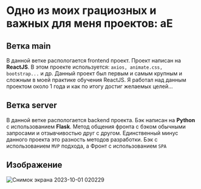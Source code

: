 # Одно из моих грациозных и важных для меня проектов: **aE**
## Ветка main 
  В данной ветке распологается frontend проект. Проект написан на **ReactJS**. В этом проекте используется: `axios, animate.css, bootstrap...` и др.
  Данный проект был первым и самым крупным и сложным в моей практике обучения ReactJS. Я работал над данным проектом около 1 года и как по итогу достиг желаемых целей...
## Ветка server 
  В данной ветке распологается backend проекта. Бэк написан на **Python** с использованием **Flask**. Метод общения фронта с бэком обычными запросами и отзывчивостью друг с другом.
  Единственный минус данного проекта это разность методов разработки. Бэк с использованием `MVP` подхода, а Фронт с использованием `SPA`
## Изображение
![Снимок экрана 2023-10-01 020229](https://github.com/root9464/ReactJS_Main-PortfolioAE/assets/104570588/65c33407-760a-4728-a21b-c6f569db06e5)
